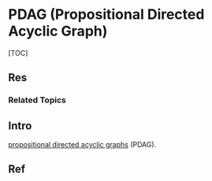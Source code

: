 # PDAG (Propositional Directed Acyclic Graph)

[TOC]



## Res
### Related Topics



## Intro
[propositional directed acyclic graphs](https://en.wikipedia.org/wiki/Propositional_directed_acyclic_graph) (PDAG).



## Ref
